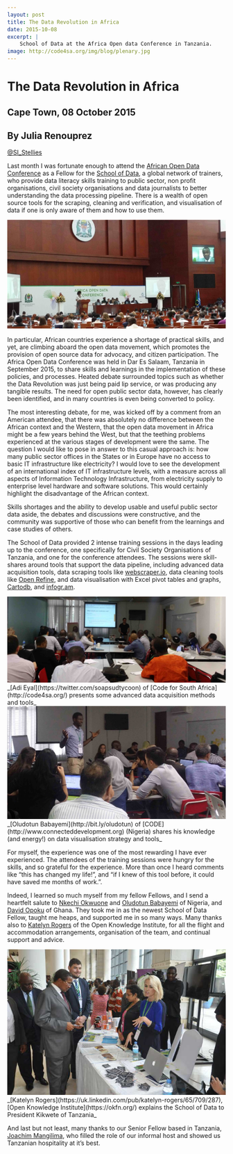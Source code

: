 ```yaml
---
layout: post
title: The Data Revolution in Africa
date: 2015-10-08
excerpt: |
    School of Data at the Africa Open data Conference in Tanzania.
image: http://code4sa.org/img/blog/plenary.jpg
---
```


# The Data Revolution in Africa

## Cape Town, 08 October 2015
## By Julia Renouprez
[@SI_Stellies](https://twitter.com/SI_Stellies)


Last month I was fortunate enough to attend the [African Open Data Conference](http://www.africaopendata.net/) as a Fellow for the [School of Data](http://schoolofdata.org/), a global network of trainers, who provide data literacy skills training to public sector, non profit organisations, civil society organisations and data journalists to better understanding the data processing pipeline.  There is a wealth of open source tools for the scraping, cleaning and verification, and visualisation of data if one is only aware of them and how to use them.

<img src="/img/blog/plenary.jpg">

In particular, African countries experience a shortage of practical skills, and yet, are climbing aboard the open data movement, which promotes the provision of open source data for advocacy, and citizen participation.  The Africa Open Data Conference was held in Dar Es Salaam, Tanzania in September 2015, to share skills and learnings in the implementation of these policies, and processes.  Heated debate surrounded topics such as whether the Data Revolution was just being paid lip service, or was producing any tangible results.  The need for open public sector data, however, has clearly been identified, and in many countries is even being converted to policy.

The most interesting debate, for me, was kicked off by a comment from an American attendee, that there was absolutely no difference between the African context and the Western, that the open data movement in Africa might be a few years behind the West, but that the teething problems experienced at the various stages of development were the same.  The question I would like to pose in answer to this casual approach is:  how many public sector offices in the States or in Europe have no access to basic IT infrastructure like electricity?  I would love to see the development of an international index of IT infrastructure levels, with a measure across all aspects of Information Technology Infrastructure, from electricity supply to enterprise level hardware and software solutions.  This would certainly highlight the disadvantage of the African context.

Skills shortages and the ability to develop usable and useful public sector data  aside, the debates and discussions were constructive, and the community was supportive of those who can benefit from the learnings and case studies of others.

The School of Data provided 2 intense training sessions in the days leading up to the conference, one specifically for Civil Society Organisations of Tanzania, and one for the conference attendees.  The sessions were skill-shares around tools that support the data pipeline, including advanced data acquisition tools, data scraping tools like [webscraper.io](http://webscraper.io/), data cleaning tools like [Open Refine](http://openrefine.org/), and data visualisation with Excel pivot tables and graphs, [Cartodb](https://cartodb.com/), and [infogr.am](https://infogr.am/).

<img src="/img/blog/training.jpg">
_[Adi Eyal](https://twitter.com/soapsudtycoon) of [Code for South Africa](http://code4sa.org/) presents some advanced data acquisition methods and tools_

<img src="/img/blog/skillshare.jpg">
_[Oludotun Babayemi](http://bit.ly/oludotun) of [CODE](http://www.connecteddevelopment.org) (Nigeria) shares his knowledge (and energy!) on data visualisation strategy and tools_

For myself, the experience was one of the most rewarding I have ever experienced.  The attendees of the training sessions were hungry for the skills, and so grateful for the experience.  More than once I heard comments like “this has changed my life!”, and “if I knew of this tool before, it could have saved me months of work.”.

Indeed, I learned so much myself from my fellow Fellows, and I send a heartfelt salute to [Nkechi Okwuone](https://twitter.com/enkayfreda) and [Oludotun Babayemi](http://bit.ly/oludotun) of Nigeria, and [David Opoku](https://twitter.com/sdopoku) of Ghana.  They took me in as the newest School of Data Fellow, taught me heaps, and supported me in so many ways.  Many thanks also to [Katelyn Rogers](https://uk.linkedin.com/pub/katelyn-rogers/65/709/287) of the Open Knowledge Institute, for all the flight and accommodation arrangements, organisation of the team, and continual support and advice. 

<img src="/img/blog/scoda.jpg">
_[Katelyn Rogers](https://uk.linkedin.com/pub/katelyn-rogers/65/709/287), [Open Knowledge Institute](https://okfn.org/)  explains the School of Data to President Kikwete of Tanzania_

And last but not least, many thanks to our Senior Fellow based in Tanzania, [Joachim Mangilima](https://twitter.com/joachimm3), who filled the role of our informal host and showed us Tanzanian hospitality at it’s best.
